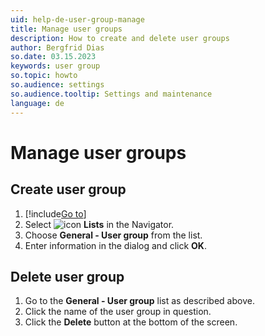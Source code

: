 ```yaml
---
uid: help-de-user-group-manage
title: Manage user groups
description: How to create and delete user groups
author: Bergfrid Dias
so.date: 03.15.2023
keywords: user group
so.topic: howto
so.audience: settings
so.audience.tooltip: Settings and maintenance
language: de
---
```


# Manage user groups

## Create user group

1. [!include[Go to](../../../learn/includes/goto-sm.md)]
1. Select ![icon][img2] **Lists** in the Navigator.
1. Choose **General - User group** from the list.
1. Enter information in the dialog and click **OK**.

## Delete user group

1. Go to the **General - User group** list as described above.
1. Click the name of the user group in question.
1. Click the **Delete** button at the bottom of the screen.

<!-- Referenced links -->

<!-- Referenced images -->
[img2]: ../../../../../common/icons/nav-admin-lists-active.png

